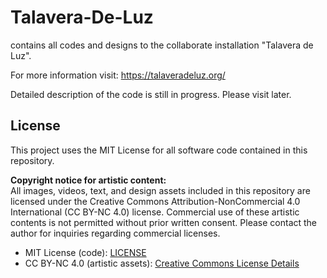 # Talavera-De-Luz
contains all codes and designs to the collaborate installation "Talavera de Luz". 

For more information visit: https://talaveradeluz.org/

Detailed description of the code is still in progress. Please visit later.


## License

This project uses the MIT License for all software code contained in this repository.

**Copyright notice for artistic content:**  
All images, videos, text, and design assets included in this repository are licensed under the Creative Commons Attribution-NonCommercial 4.0 International (CC BY-NC 4.0) license. Commercial use of these artistic contents is not permitted without prior written consent. Please contact the author for inquiries regarding commercial licenses.

- MIT License (code): [LICENSE](./LICENSE)
- CC BY-NC 4.0 (artistic assets): [Creative Commons License Details](https://creativecommons.org/licenses/by-nc/4.0/)
